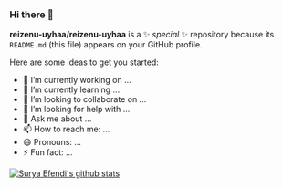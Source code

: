 ### Hi there 👋

**reizenu-uyhaa/reizenu-uyhaa** is a ✨ _special_ ✨ repository because its `README.md` (this file) appears on your GitHub profile.

Here are some ideas to get you started:

- 🔭 I’m currently working on ...
- 🌱 I’m currently learning ...
- 👯 I’m looking to collaborate on ...
- 🤔 I’m looking for help with ...
- 💬 Ask me about ...
- 📫 How to reach me: ...
- 😄 Pronouns: ...
- ⚡ Fun fact: ...

[![Surya Efendi's github stats](https://github-readme-stats.vercel.app/api?username=reizenu-uyhaa)](https://github.com/anuraghazra/github-readme-stats&show_icons=true)
